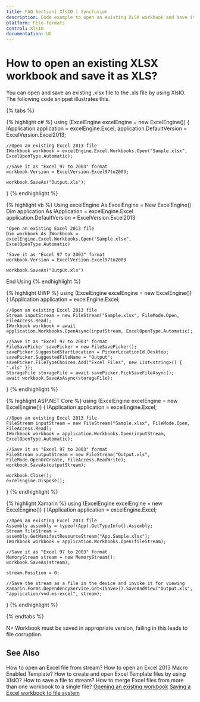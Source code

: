 ```yaml
---
title: FAQ Section| XlsIO | Syncfusion
description: Code example to open an existing XLSX workbook and save it as XLS using Syncfusion .NET Excel library (XlsIO).
platform: File-formats
control: XlsIO
documentation: UG
---
```


# How to open an existing XLSX workbook and save it as XLS?

You can open and save an existing .xlsx file to the .xls file by using XlsIO. The following code snippet illustrates this.

{% tabs %}  

{% highlight c# %}
using (ExcelEngine excelEngine = new ExcelEngine())
{
    IApplication application = excelEngine.Excel;
    application.DefaultVersion = ExcelVersion.Excel2013;

    //Open an existing Excel 2013 file
    IWorkbook workbook = excelEngine.Excel.Workbooks.Open("Sample.xlsx", ExcelOpenType.Automatic);

    //Save it as "Excel 97 to 2003" format
    workbook.Version = ExcelVersion.Excel97to2003;

    workbook.SaveAs("Output.xls");
}
{% endhighlight %}

{% highlight vb %}
Using excelEngine As ExcelEngine = New ExcelEngine()
    Dim application As IApplication = excelEngine.Excel
    application.DefaultVersion = ExcelVersion.Excel2013

    'Open an existing Excel 2013 file
    Dim workbook As IWorkbook = excelEngine.Excel.Workbooks.Open("Sample.xlsx", ExcelOpenType.Automatic)

    'Save it as "Excel 97 to 2003" format
    workbook.Version = ExcelVersion.Excel97to2003

    workbook.SaveAs("Output.xls")
End Using
{% endhighlight %}

{% highlight UWP %}
using (ExcelEngine excelEngine = new ExcelEngine())
{
    IApplication application = excelEngine.Excel;
    
    //Open an existing Excel 2013 file
    Stream inputStream = new FileStream("Sample.xlsx", FileMode.Open, FileAccess.Read);
    IWorkbook workbook = await application.Workbooks.OpenAsync(inputStream, ExcelOpenType.Automatic);

    //Save it as "Excel 97 to 2003" format
    FileSavePicker savePicker = new FileSavePicker();
    savePicker.SuggestedStartLocation = PickerLocationId.Desktop;
    savePicker.SuggestedFileName = "Output";
    savePicker.FileTypeChoices.Add("Excel Files", new List<string>() { ".xls" });
    StorageFile storageFile = await savePicker.PickSaveFileAsync();
    await workbook.SaveAsAsync(storageFile);
}
{% endhighlight %}

{% highlight ASP.NET Core %}
using (ExcelEngine excelEngine = new ExcelEngine())
{
    IApplication application = excelEngine.Excel;

    //Open an existing Excel 2013 file
    FileStream inputStream = new FileStream("Sample.xlsx", FileMode.Open, FileAccess.Read);
    IWorkbook workbook = application.Workbooks.Open(inputStream, ExcelOpenType.Automatic);

    //Save it as "Excel 97 to 2003" format
    FileStream outputStream = new FileStream("Output.xls", FileMode.OpenOrCreate, FileAccess.ReadWrite);
    workbook.SaveAs(outputStream);

    workbook.Close();
    excelEngine.Dispose();
}
{% endhighlight %}

{% highlight Xamarin %}
using (ExcelEngine excelEngine = new ExcelEngine())
{
    IApplication application = excelEngine.Excel;

    //Open an existing Excel 2013 file
    Assembly assembly = typeof(App).GetTypeInfo().Assembly;
    Stream fileStream = assembly.GetManifestResourceStream("App.Sample.xlsx");
    IWorkbook workbook = application.Workbooks.Open(fileStream);

    //Save it as "Excel 97 to 2003" format
    MemoryStream stream = new MemoryStream();
    workbook.SaveAs(stream);

    stream.Position = 0;

    //Save the stream as a file in the device and invoke it for viewing
    Xamarin.Forms.DependencyService.Get<ISave>().SaveAndView("Output.xls", "application/vnd.ms-excel", stream);
}
{% endhighlight %}

  {% endtabs %}  

N> Workbook must be saved in appropriate version, failing in this leads to file corruption.

## See Also

How to open an Excel file from stream?
How to open an Excel 2013 Macro Enabled Template?
How to create and open Excel Template files by using XlsIO?
How to save a file to stream?
How to merge Excel files from more than one workbook to a single file?
[Opening an existing workbook](https://help.syncfusion.com/file-formats/xlsio/loading-and-saving-workbook#opening-an-existing-workbook)
[Saving a Excel workbook to file system](https://help.syncfusion.com/file-formats/xlsio/loading-and-saving-workbook#saving-a-excel-workbook-to-file-system)
